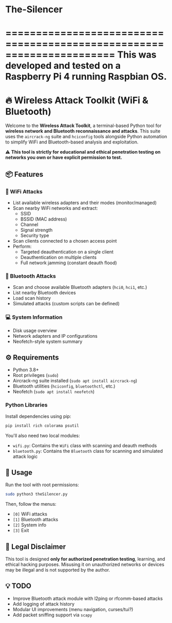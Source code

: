 # The-Silencer

======================================================================
This was developed and tested on a Raspberry Pi 4 running Raspbian OS.
======================================================================

🔥 Wireless Attack Toolkit (WiFi & Bluetooth)
============================================

Welcome to the **Wireless Attack Toolkit**, a terminal-based Python tool for **wireless network and Bluetooth reconnaissance and attacks**. This suite uses the `aircrack-ng` suite and `hciconfig` tools alongside Python automation to simplify WiFi and Bluetooth-based analysis and exploitation.

⚠️ **This tool is strictly for educational and ethical penetration testing on networks you own or have explicit permission to test.**

📦 Features
-----------

### 🛜 WiFi Attacks
- List available wireless adapters and their modes (monitor/managed)
- Scan nearby WiFi networks and extract:
  - SSID
  - BSSID (MAC address)
  - Channel
  - Signal strength
  - Security type
- Scan clients connected to a chosen access point
- Perform:
  - Targeted deauthentication on a single client
  - Deauthentication on multiple clients
  - Full network jamming (constant deauth flood)

### 📶 Bluetooth Attacks
- Scan and choose available Bluetooth adapters (`hci0`, `hci1`, etc.)
- List nearby Bluetooth devices
- Load scan history
- Simulated attacks (custom scripts can be defined)

### 💻 System Information
- Disk usage overview
- Network adapters and IP configurations
- Neofetch-style system summary

⚙️ Requirements
----------------

- Python 3.8+
- Root privileges (`sudo`)
- Aircrack-ng suite installed (`sudo apt install aircrack-ng`)
- Bluetooth utilities (`hciconfig`, `bluetoothctl`, etc.)
- Neofetch (`sudo apt install neofetch`)

### Python Libraries
Install dependencies using pip:

```bash
pip install rich colorama psutil
```

You'll also need two local modules:
- `wifi.py`: Contains the `WiFi` class with scanning and deauth methods
- `bluetooth.py`: Contains the `Bluetooth` class for scanning and simulated attack logic

🧠 Usage
--------

Run the tool with root permissions:

```bash
sudo python3 theSilencer.py
```

Then, follow the menus:
- `[0]` WiFi attacks
- `[1]` Bluetooth attacks
- `[2]` System info
- `[3]` Exit

🔐 Legal Disclaimer
-------------------

This tool is designed **only for authorized penetration testing**, learning, and ethical hacking purposes. Misusing it on unauthorized networks or devices may be illegal and is not supported by the author.

💡 TODO
--------
- Improve Bluetooth attack module with l2ping or rfcomm-based attacks
- Add logging of attack history
- Modular UI improvements (menu navigation, curses/tui?)
- Add packet sniffing support via `scapy`

